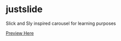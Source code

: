 # justslide
Slick and Sly inspired carousel for learning purposes 

[Preview Here](https://codepen.io/radumircea88/full/Rjrrye/)

